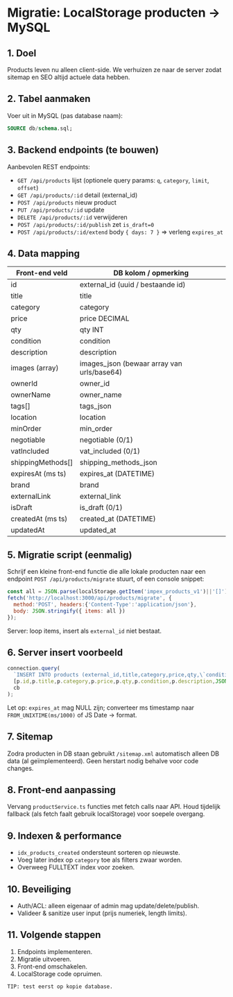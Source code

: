 # Migratie: LocalStorage producten -> MySQL

## 1. Doel
Products leven nu alleen client-side. We verhuizen ze naar de server zodat sitemap en SEO altijd actuele data hebben.

## 2. Tabel aanmaken
Voer uit in MySQL (pas database naam):
```sql
SOURCE db/schema.sql;
```

## 3. Backend endpoints (te bouwen)
Aanbevolen REST endpoints:
- `GET /api/products` lijst (optionele query params: `q`, `category`, `limit`, `offset`)
- `GET /api/products/:id` detail (external_id)
- `POST /api/products` nieuw product
- `PUT /api/products/:id` update
- `DELETE /api/products/:id` verwijderen
- `POST /api/products/:id/publish` zet `is_draft=0`
- `POST /api/products/:id/extend` body `{ days: 7 }` => verleng `expires_at`

## 4. Data mapping
| Front-end veld       | DB kolom / opmerking                   |
|----------------------|----------------------------------------|
| id                   | external_id (uuid / bestaande id)      |
| title                | title                                  |
| category             | category                               |
| price                | price DECIMAL                          |
| qty                  | qty INT                                |
| condition            | condition                              |
| description          | description                            |
| images (array)       | images_json (bewaar array van urls/base64) |
| ownerId              | owner_id                               |
| ownerName            | owner_name                             |
| tags[]               | tags_json                              |
| location             | location                               |
| minOrder             | min_order                              |
| negotiable           | negotiable (0/1)                       |
| vatIncluded          | vat_included (0/1)                     |
| shippingMethods[]    | shipping_methods_json                  |
| expiresAt (ms ts)    | expires_at (DATETIME)                  |
| brand                | brand                                  |
| externalLink         | external_link                          |
| isDraft              | is_draft (0/1)                         |
| createdAt (ms ts)    | created_at (DATETIME)                  |
| updatedAt            | updated_at                             |

## 5. Migratie script (eenmalig)
Schrijf een kleine front-end functie die alle lokale producten naar een endpoint `POST /api/products/migrate` stuurt, of een console snippet:
```js
const all = JSON.parse(localStorage.getItem('impex_products_v1')||'[]');
fetch('http://localhost:3000/api/products/migrate', {
  method:'POST', headers:{'Content-Type':'application/json'},
  body: JSON.stringify({ items: all })
});
```
Server: loop items, insert als `external_id` niet bestaat.

## 6. Server insert voorbeeld
```js
connection.query(
  `INSERT INTO products (external_id,title,category,price,qty,\`condition\`,description,images_json,owner_id,owner_name,tags_json,location,min_order,negotiable,vat_included,shipping_methods_json,expires_at,brand,external_link,is_draft,created_at) VALUES (?,?,?,?,?,?,?,?,?,?,?,?,?,?,?,?,?,?,?, ?, FROM_UNIXTIME(?/1000))`,
  [p.id,p.title,p.category,p.price,p.qty,p.condition,p.description,JSON.stringify(p.images||[]),p.ownerId,p.ownerName,JSON.stringify(p.tags||[]),p.location,p.minOrder,p.negotiable?1:0,p.vatIncluded?1:0,JSON.stringify(p.shippingMethods||[]), p.expiresAt? new Date(p.expiresAt): null, p.brand, p.externalLink, p.isDraft?1:0, p.createdAt],
  cb
);
```

Let op: `expires_at` mag NULL zijn; converteer ms timestamp naar `FROM_UNIXTIME(ms/1000)` of JS Date → format.

## 7. Sitemap
Zodra producten in DB staan gebruikt `/sitemap.xml` automatisch alleen DB data (al geïmplementeerd). Geen herstart nodig behalve voor code changes.

## 8. Front-end aanpassing
Vervang `productService.ts` functies met fetch calls naar API. Houd tijdelijk fallback (als fetch faalt gebruik localStorage) voor soepele overgang.

## 9. Indexen & performance
- `idx_products_created` ondersteunt sorteren op nieuwste.
- Voeg later index op `category` toe als filters zwaar worden.
- Overweeg FULLTEXT index voor zoeken.

## 10. Beveiliging
- Auth/ACL: alleen eigenaar of admin mag update/delete/publish.
- Valideer & sanitize user input (prijs numeriek, length limits).

## 11. Volgende stappen
1. Endpoints implementeren.
2. Migratie uitvoeren.
3. Front-end omschakelen.
4. LocalStorage code opruimen.

```
TIP: test eerst op kopie database.
```

